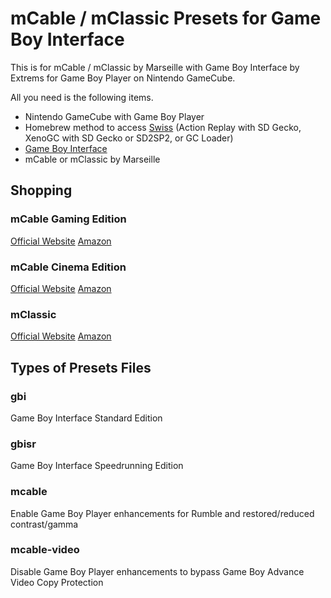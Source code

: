 # mCable / mClassic Presets for Game Boy Interface
This is for mCable / mClassic by Marseille with Game Boy Interface by Extrems for Game Boy Player on Nintendo GameCube.

All you need is the following items.
- Nintendo GameCube with Game Boy Player
- Homebrew method to access [Swiss](https://www.gc-forever.com/wiki/index.php?title=Swiss) (Action Replay with SD Gecko, XenoGC with SD Gecko or SD2SP2, or GC Loader)
- [Game Boy Interface](https://www.gc-forever.com/wiki/index.php?title=Game_Boy_Interface)
- mCable or mClassic by Marseille

## Shopping
### mCable Gaming Edition
[Official Website](http://w.zube.me/21236dc)
[Amazon](https://www.amazon.com/dp/B075M8ZWMY)

### mCable Cinema Edition
[Official Website](http://w.zube.me/21236dc)
[Amazon](https://www.amazon.com/dp/B01LZ3AZ1W)

### mClassic
[Official Website](http://w.zube.me/21236dc)
[Amazon](https://www.amazon.com/dp/B07X6KDQ98)

## Types of Presets Files
### gbi
Game Boy Interface Standard Edition

### gbisr
Game Boy Interface Speedrunning Edition

### mcable
Enable Game Boy Player enhancements for Rumble and restored/reduced contrast/gamma

### mcable-video
Disable Game Boy Player enhancements to bypass Game Boy Advance Video Copy Protection
